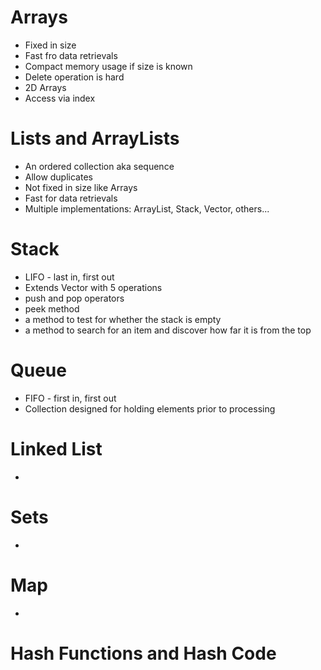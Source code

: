# Arrays
- Fixed in size
- Fast fro data retrievals
- Compact memory usage if size is known
- Delete operation is hard
- 2D Arrays
- Access via index

# Lists and ArrayLists
- An ordered collection aka sequence
- Allow duplicates
- Not fixed in size like Arrays
- Fast for data retrievals
- Multiple implementations: ArrayList, Stack, Vector, others...

# Stack
- LIFO - last in, first out
- Extends Vector with 5 operations
- push and pop operators
- peek method
- a method to test for whether the stack is empty
- a method to search for an item and discover how far it is from the top

# Queue
- FIFO - first in, first out
- Collection designed for holding elements prior to processing

# Linked List
- 

# Sets
-

# Map
- 

# Hash Functions and Hash Code